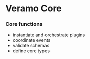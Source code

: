 # Veramo Core

### Core functions

- instantiate and orchestrate plugins
- coordinate events
- validate schemas
- define core types
